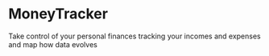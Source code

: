 # MoneyTracker
Take control of your personal finances tracking your incomes and expenses and map how data evolves
